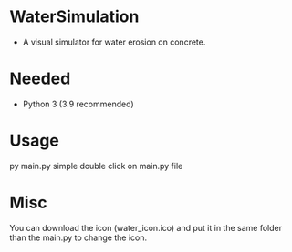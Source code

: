 # WaterSimulation
 - A visual simulator for water erosion on concrete.

# Needed
 - Python 3 (3.9 recommended)

# Usage
 py main.py
 simple double click on main.py file
 
# Misc
You can download the icon (water_icon.ico) and put it in the same folder than the main.py to change the icon.
